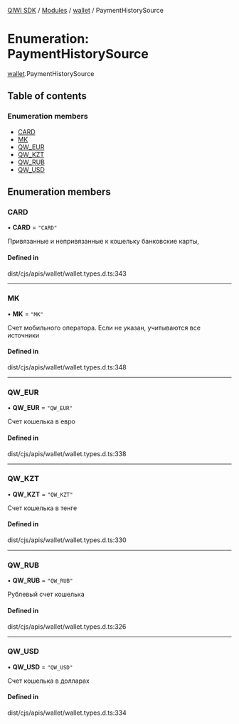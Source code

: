 [QIWI SDK](../README.md) / [Modules](../modules.md) / [wallet](../modules/wallet.md) / PaymentHistorySource

# Enumeration: PaymentHistorySource

[wallet](../modules/wallet.md).PaymentHistorySource

## Table of contents

### Enumeration members

- [CARD](wallet.PaymentHistorySource.md#card)
- [MK](wallet.PaymentHistorySource.md#mk)
- [QW\_EUR](wallet.PaymentHistorySource.md#qw_eur)
- [QW\_KZT](wallet.PaymentHistorySource.md#qw_kzt)
- [QW\_RUB](wallet.PaymentHistorySource.md#qw_rub)
- [QW\_USD](wallet.PaymentHistorySource.md#qw_usd)

## Enumeration members

### CARD

• **CARD** = `"CARD"`

Привязанные и непривязанные к кошельку банковские
карты,

#### Defined in

dist/cjs/apis/wallet/wallet.types.d.ts:343

___

### MK

• **MK** = `"MK"`

Счет мобильного оператора. Если не указан, учитываются
все источники

#### Defined in

dist/cjs/apis/wallet/wallet.types.d.ts:348

___

### QW\_EUR

• **QW\_EUR** = `"QW_EUR"`

Счет кошелька в евро

#### Defined in

dist/cjs/apis/wallet/wallet.types.d.ts:338

___

### QW\_KZT

• **QW\_KZT** = `"QW_KZT"`

Счет кошелька в тенге

#### Defined in

dist/cjs/apis/wallet/wallet.types.d.ts:330

___

### QW\_RUB

• **QW\_RUB** = `"QW_RUB"`

Рублевый счет кошелька

#### Defined in

dist/cjs/apis/wallet/wallet.types.d.ts:326

___

### QW\_USD

• **QW\_USD** = `"QW_USD"`

Счет кошелька в долларах

#### Defined in

dist/cjs/apis/wallet/wallet.types.d.ts:334
